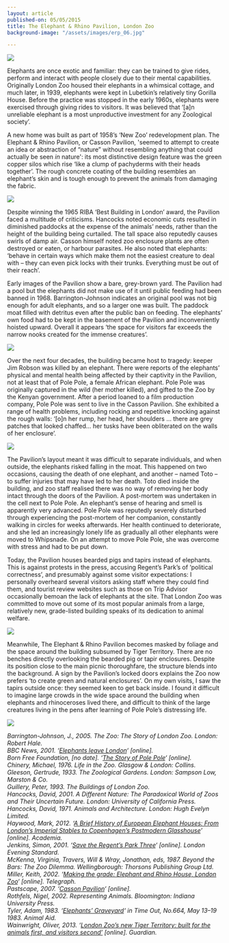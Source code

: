 ```yaml
---
layout: article
published-on: 05/05/2015
title: The Elephant & Rhino Pavilion, London Zoo
background-image: "/assets/images/erp_06.jpg"

---
```

![](/assets/images/erp_01.jpg)

Elephants are once exotic and familiar: they can be trained to give rides, perform and interact with people closely due to their mental capabilities. Originally London Zoo housed their elephants in a whimsical cottage, and much later, in 1939, elephants were kept in Lubetkin’s relatively tiny Gorilla House. Before the practice was stopped in the early 1960s, elephants were exercised through giving rides to visitors. It was believed that ‘\[a\]n unreliable elephant is a most unproductive investment for any Zoological society’.

A new home was built as part of 1958’s ‘New Zoo’ redevelopment plan. The Elephant & Rhino Pavilion, or Casson Pavilion, 'seemed to attempt to create an idea or abstraction of “nature” without resembling anything that could actually be seen _in_ nature': its most distinctive design feature was the green copper silos which rise ‘like a clump of pachyderms with their heads together’. The rough concrete coating of the building resembles an elephant’s skin and is tough enough to prevent the animals from damaging the fabric.

![](/assets/images/erp_02.jpg)

Despite winning the 1965 RIBA ‘Best Building in London’ award, the Pavilion faced a multitude of criticisms. Hancocks noted economic cuts resulted in diminished paddocks at the expense of the animals’ needs, rather than the height of the building being curtailed. The tall space also reputedly causes swirls of damp air. Casson himself noted zoo enclosure plants are often destroyed or eaten, or harbour parasites. He also noted that elephants: ‘behave in certain ways which make them not the easiest creature to deal with – they can even pick locks with their trunks. Everything must be out of their reach’.

Early images of the Pavilion show a bare, grey-brown yard. The Pavilion had a pool but the elephants did not make use of it until public feeding had been banned in 1968. Barrington-Johnson indicates an original pool was not big enough for adult elephants, and so a larger one was built. The paddock moat filled with detritus even after the public ban on feeding. The elephants’ own food had to be kept in the basement of the Pavilion and inconveniently hoisted upward. Overall it appears ‘the space for visitors far exceeds the narrow nooks created for the immense creatures’.

![](/assets/images/erp_03.jpg)

Over the next four decades, the building became host to tragedy: keeper Jim Robson was killed by an elephant. There were reports of the elephants’ physical and mental health being affected by their captivity in the Pavilion, not at least that of Pole Pole, a female African elephant. Pole Pole was originally captured in the wild (her mother killed), and gifted to the Zoo by the Kenyan government. After a period loaned to a film production company, Pole Pole was sent to live in the Casson Pavilion. She exhibited a range of health problems, including rocking and repetitive knocking against the rough walls: ‘\[o\]n her rump, her head, her shoulders … there are grey patches that looked chaffed… her tusks have been obliterated on the walls of her enclosure’.

![](/assets/images/erp_04.jpg)

The Pavilion’s layout meant it was difficult to separate individuals, and when outside, the elephants risked falling in the moat. This happened on two occasions, causing the death of one elephant, and another – named Toto – to suffer injuries that may have led to her death. Toto died inside the building, and zoo staff realised there was no way of removing her body intact through the doors of the Pavilion. A post-mortem was undertaken in the cell next to Pole Pole. An elephant’s sense of hearing and smell is apparently very advanced. Pole Pole was reputedly severely disturbed through experiencing the post-mortem of her companion, constantly walking in circles for weeks afterwards. Her health continued to deteriorate, and she led an increasingly lonely life as gradually all other elephants were moved to Whipsnade. On an attempt to move Pole Pole, she was overcome with stress and had to be put down.

Today, the Pavilion houses bearded pigs and tapirs instead of elephants. This is against protests in the press, accusing Regent’s Park’s of ‘political correctness’, and presumably against some visitor expectations: I personally overheard several visitors asking staff where they could find them, and tourist review websites such as those on Trip Advisor occasionally bemoan the lack of elephants at the site. That London Zoo was committed to move out some of its most popular animals from a large, relatively new, grade-listed building speaks of its dedication to animal welfare.

![](/assets/images/erp_05.jpg)

Meanwhile, The Elephant & Rhino Pavilion becomes masked by foliage and the space around the building subsumed by Tiger Territory. There are no benches directly overlooking the bearded pig or tapir enclosures. Despite its position close to the main picnic thoroughfare, the structure blends into the background. A sign by the Pavilion’s locked doors explains the Zoo now prefers ‘to create green and natural enclosures’. On my own visits, I saw the tapirs outside once: they seemed keen to get back inside. I found it difficult to imagine large crowds in the wide space around the building when elephants and rhinoceroses lived there, and difficult to think of the large creatures living in the pens after learning of Pole Pole’s distressing life.

![](/assets/images/erp_06.jpg)

_Barrington-Johnson, J., 2005. The Zoo: The Story of London Zoo. London: Robert Hale.  
BBC News, 2001. ‘_[_Elephants leave London_](http://news.bbc.co.uk/1/hi/england/1631128.stm)_‘ \[online\].  
Born Free Foundation, \[no date\]. ‘_[_The Story of Pole Pole_](http://www.bornfree.org.uk/about-us/history/pole-pole-story/)_‘ \[online\].  
Chinery, Michael, 1976. Life in the Zoo. Glasgow & London: Collins.  
Gleeson, Gertrude, 1933. The Zoological Gardens. London: Sampson Low, Marston & Co.  
Guillery, Peter, 1993. The Buildings of London Zoo.  
Hancocks, David, 2001. A Different Nature: The Paradoxical World of Zoos and Their Uncertain Future. London: University of California Press.  
Hancocks, David, 1971. Animals and Architecture. London: Hugh Evelyn Limited.  
Haywood, Mark, 2012. ‘_[_A Brief History of European Elephant Houses: From London’s Imperial Stables to Copenhagen’s Postmodern Glasshouse_](https://www.academia.edu/1384194/A_Brief_History_of_European_Elephant_Houses_from_Londons_Imperial_Stables_to_Copenhagens_Post-modern_Glasshouse)_’ \[online\]. Academia.  
Jenkins, Simon, 2001. ‘_[_Save the Regent’s Park Three_](http://www.standard.co.uk/news/save-the-regents-park-three-%206300888.html)_‘ \[online\]. London Evening Standard.  
McKenna, Virginia, Travers, Will & Wray, Jonathan, eds, 1987. Beyond the Bars: The Zoo Dilemma. Wellingborough: Thorsons Publishing Group Ltd.  
Miller, Keith, 2002. ‘_[_Making the grade: Elephant and Rhino House, London Zoo_](http://www.telegraph.co.uk/property/3308706/Making-the-grade-Elephant-and-Rhino-House-London-Zoo.html)_‘ \[online\]. Telegraph.  
Pastscape, 2007. ‘_[_Casson Pavilion_](http://www.pastscape.org.uk/hob.aspx?hob_id=619100)_‘ \[online\].  
Rothfels, Nigel, 2002. Representing Animals. Bloomington: Indiana University Press.  
Tyler, Adam, 1983. ‘_[_Elephants’ Graveyard_](http://www.animalaid.org.uk/images/aablog/polepole.pdf)_‘ in Time Out, No.664, May 13–19 1983. Animal Aid.  
Wainwright, Oliver, 2013. ‘_[_London Zoo’s new Tiger Territory: built for the animals first, and visitors second’_](http://www.theguardian.com/artanddesign/architecture-design-blog/2013/mar/20/london-zoo-new-tiger-territory) _\[online\]. Guardian._